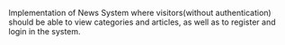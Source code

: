 Implementation of News System where visitors(without authentication) should be able to view categories and articles, as well as to register and login in the system.
